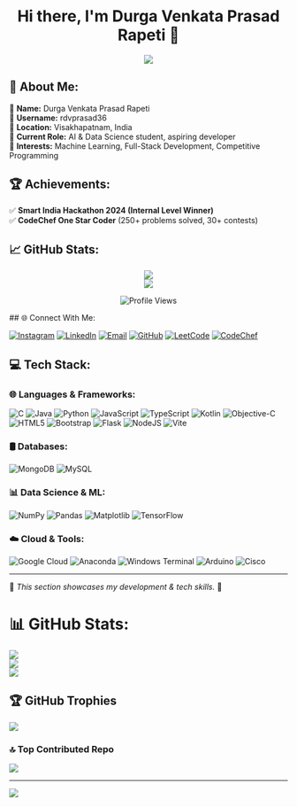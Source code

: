 <!-- Animated Header -->
<h1 align="center">Hi there, I'm Durga Venkata Prasad Rapeti 👋</h1>

<!-- Typing animation -->
<p align="center">
  <img src="https://readme-typing-svg.herokuapp.com?color=%2336BCF7&size=22&center=true&vCenter=true&width=450&lines=AI+%26+Data+Science+Student;Full+Stack+Developer;Competitive+Programmer;Problem+Solver" />
</p>

<!-- About Me Section -->
## 💫 About Me:
🔹 **Name:** Durga Venkata Prasad Rapeti  
🔹 **Username:** rdvprasad36  
🔹 **Location:** Visakhapatnam, India  
🔹 **Current Role:** AI & Data Science student, aspiring developer  
🔹 **Interests:** Machine Learning, Full-Stack Development, Competitive Programming  

## 🏆 Achievements:
✅ **Smart India Hackathon 2024 (Internal Level Winner)**  
✅ **CodeChef One Star Coder** (250+ problems solved, 30+ contests)  
<!-- Animated GitHub Stats -->
## 📈 GitHub Stats:
<p align="center">
  <img src="https://github-readme-stats.vercel.app/api?username=rdvprasad36&theme=dark&hide_border=false&include_all_commits=true&count_private=true" />
  <br>
  <img src="https://github-readme-streak-stats.herokuapp.com/?user=rdvprasad36&theme=dark&hide_border=false" />
</p>

<!-- Animated Visitors Count -->
<p align="center">
  <img src="https://komarev.com/ghpvc/?username=rdvprasad36&label=Profile+Views&color=blue&style=plastic" alt="Profile Views" />
</p>
## 🌐 Connect With Me:

[![Instagram](https://img.shields.io/badge/Instagram-%23E4405F.svg?logo=Instagram&logoColor=white)](https://instagram.com/_rdv_prasad__) 
[![LinkedIn](https://img.shields.io/badge/LinkedIn-%230077B5.svg?logo=linkedin&logoColor=white)](https://www.linkedin.com/in/durga-venkata-prasad-rapeti-b154022b7) 
[![Email](https://img.shields.io/badge/Email-D14836?logo=gmail&logoColor=white)](mailto:rdvprasad36@gmail.com) 
[![GitHub](https://img.shields.io/badge/GitHub-181717?logo=github&logoColor=white)](https://github.com/rdvprasad36) 
[![LeetCode](https://img.shields.io/badge/LeetCode-orange?style=flat&logo=leetcode)](https://leetcode.com/rdvprasad36) 
[![CodeChef](https://img.shields.io/badge/CodeChef-brown?style=flat&logo=codechef)](https://www.codechef.com/users/rdvprasad36) 

## 💻 Tech Stack:

### 🌐 Languages & Frameworks:
![C](https://img.shields.io/badge/c-%2300599C.svg?style=for-the-badge&logo=c&logoColor=white)
![Java](https://img.shields.io/badge/java-%23ED8B00.svg?style=for-the-badge&logo=openjdk&logoColor=white)
![Python](https://img.shields.io/badge/python-3670A0?style=for-the-badge&logo=python&logoColor=ffdd54)
![JavaScript](https://img.shields.io/badge/javascript-%23323330.svg?style=for-the-badge&logo=javascript&logoColor=%23F7DF1E)
![TypeScript](https://img.shields.io/badge/typescript-%23007ACC.svg?style=for-the-badge&logo=typescript&logoColor=white)
![Kotlin](https://img.shields.io/badge/kotlin-%237F52FF.svg?style=for-the-badge&logo=kotlin&logoColor=white)
![Objective-C](https://img.shields.io/badge/OBJECTIVE--C-%233A95E3.svg?style=for-the-badge&logo=apple&logoColor=white)
![HTML5](https://img.shields.io/badge/html5-%23E34F26.svg?style=for-the-badge&logo=html5&logoColor=white)
![Bootstrap](https://img.shields.io/badge/bootstrap-%238511FA.svg?style=for-the-badge&logo=bootstrap&logoColor=white)
![Flask](https://img.shields.io/badge/flask-%23000.svg?style=for-the-badge&logo=flask&logoColor=white)
![NodeJS](https://img.shields.io/badge/node.js-6DA55F?style=for-the-badge&logo=node.js&logoColor=white)
![Vite](https://img.shields.io/badge/vite-%23646CFF.svg?style=for-the-badge&logo=vite&logoColor=white)

### 🛢️ Databases:
![MongoDB](https://img.shields.io/badge/MongoDB-%234ea94b.svg?style=for-the-badge&logo=mongodb&logoColor=white)
![MySQL](https://img.shields.io/badge/mysql-4479A1.svg?style=for-the-badge&logo=mysql&logoColor=white)

### 📊 Data Science & ML:
![NumPy](https://img.shields.io/badge/numpy-%23013243.svg?style=for-the-badge&logo=numpy&logoColor=white)
![Pandas](https://img.shields.io/badge/pandas-%23150458.svg?style=for-the-badge&logo=pandas&logoColor=white)
![Matplotlib](https://img.shields.io/badge/Matplotlib-%23ffffff.svg?style=for-the-badge&logo=Matplotlib&logoColor=black)
![TensorFlow](https://img.shields.io/badge/TensorFlow-%23FF6F00.svg?style=for-the-badge&logo=TensorFlow&logoColor=white)

### ☁️ Cloud & Tools:
![Google Cloud](https://img.shields.io/badge/GoogleCloud-%234285F4.svg?style=for-the-badge&logo=google-cloud&logoColor=white)
![Anaconda](https://img.shields.io/badge/Anaconda-%2344A833.svg?style=for-the-badge&logo=anaconda&logoColor=white)
![Windows Terminal](https://img.shields.io/badge/Windows%20Terminal-%234D4D4D.svg?style=for-the-badge&logo=windows-terminal&logoColor=white)
![Arduino](https://img.shields.io/badge/-Arduino-00979D?style=for-the-badge&logo=Arduino&logoColor=white)
![Cisco](https://img.shields.io/badge/cisco-%23049fd9.svg?style=for-the-badge&logo=cisco&logoColor=black)

---

🔹 *This section showcases my development & tech skills.* 🚀  

# 📊 GitHub Stats:
![](https://github-readme-stats.vercel.app/api?username=Rdvprasad36&theme=dark&hide_border=false&include_all_commits=true&count_private=true)<br/>
![](https://nirzak-streak-stats.vercel.app/?user=Rdvprasad36&theme=dark&hide_border=false)<br/>
![](https://github-readme-stats.vercel.app/api/top-langs/?username=Rdvprasad36&theme=dark&hide_border=false&include_all_commits=true&count_private=true&layout=compact)

## 🏆 GitHub Trophies
![](https://github-profile-trophy.vercel.app/?username=Rdvprasad36&theme=radical&no-frame=false&no-bg=false&margin-w=4)

### 🔝 Top Contributed Repo
![](https://github-contributor-stats.vercel.app/api?username=Rdvprasad36&limit=5&theme=radical&combine_all_yearly_contributions=true)

---
[![](https://visitcount.itsvg.in/api?id=Rdvprasad36&icon=7&color=3)](https://visitcount.itsvg.in)

<!-- Proudly created with GPRM ( https://gprm.itsvg.in ) -->
